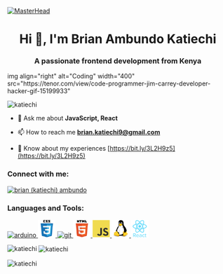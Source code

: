 [![MasterHead](https://www.google.com/search?q=animated+coding+gif&rlz=1C1CHBF_enKE992KE992&sxsrf=ALiCzsbDqdKge-P2AUntsdo5OlFXo38S3Q:1658584957435&source=lnms&tbm=isch&sa=X&ved=2ahUKEwivzN65lo_5AhURuKQKHREbAy0Q_AUoAXoECAEQAw&biw=1280&bih=577&dpr=1.5#imgrc=jGAD8HXSi2ZwJM)](https://sites.google.com/view/ambundoportfolio/home?authuser=0)
<h1 align="center">Hi 👋, I'm Brian Ambundo Katiechi</h1>
<h3 align="center">A passionate frontend development from Kenya</h3>
img align="right" alt="Coding" width="400" src="https://tenor.com/view/code-programmer-jim-carrey-developer-hacker-gif-15199933"

<p align="left"> <img src="https://komarev.com/ghpvc/?username=katiechi&label=Profile%20views&color=0e75b6&style=flat" alt="katiechi" /> </p>

- 💬 Ask me about **JavaScript, React**

- 📫 How to reach me **brian.katiechi9@gmail.com**

- 📄 Know about my experiences [https://bit.ly/3L2H9z5](https://bit.ly/3L2H9z5)

<h3 align="left">Connect with me:</h3>
<p align="left">
<a href="https://linkedin.com/in/brian (katiechi) ambundo" target="blank"><img align="center" src="https://raw.githubusercontent.com/rahuldkjain/github-profile-readme-generator/master/src/images/icons/Social/linked-in-alt.svg" alt="brian (katiechi) ambundo" height="30" width="40" /></a>
</p>

<h3 align="left">Languages and Tools:</h3>
<p align="left"> <a href="https://www.arduino.cc/" target="_blank" rel="noreferrer"> <img src="https://cdn.worldvectorlogo.com/logos/arduino-1.svg" alt="arduino" width="40" height="40"/> </a> <a href="https://www.w3schools.com/css/" target="_blank" rel="noreferrer"> <img src="https://raw.githubusercontent.com/devicons/devicon/master/icons/css3/css3-original-wordmark.svg" alt="css3" width="40" height="40"/> </a> <a href="https://git-scm.com/" target="_blank" rel="noreferrer"> <img src="https://www.vectorlogo.zone/logos/git-scm/git-scm-icon.svg" alt="git" width="40" height="40"/> </a> <a href="https://www.w3.org/html/" target="_blank" rel="noreferrer"> <img src="https://raw.githubusercontent.com/devicons/devicon/master/icons/html5/html5-original-wordmark.svg" alt="html5" width="40" height="40"/> </a> <a href="https://developer.mozilla.org/en-US/docs/Web/JavaScript" target="_blank" rel="noreferrer"> <img src="https://raw.githubusercontent.com/devicons/devicon/master/icons/javascript/javascript-original.svg" alt="javascript" width="40" height="40"/> </a> <a href="https://www.linux.org/" target="_blank" rel="noreferrer"> <img src="https://raw.githubusercontent.com/devicons/devicon/master/icons/linux/linux-original.svg" alt="linux" width="40" height="40"/> </a> <a href="https://reactjs.org/" target="_blank" rel="noreferrer"> <img src="https://raw.githubusercontent.com/devicons/devicon/master/icons/react/react-original-wordmark.svg" alt="react" width="40" height="40"/> </a> </p>

<p><img align="left" src="https://github-readme-stats.vercel.app/api/top-langs?username=katiechi&show_icons=true&locale=en&layout=compact" alt="katiechi" /></p>

<p>&nbsp;<img align="center" src="https://github-readme-stats.vercel.app/api?username=katiechi&show_icons=true&locale=en" alt="katiechi" /></p>

<p><img align="center" src="https://github-readme-streak-stats.herokuapp.com/?user=katiechi&" alt="katiechi" /></p>
